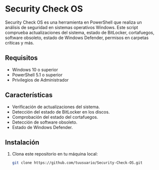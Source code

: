 # Security Check OS

Security Check OS es una herramienta en PowerShell que realiza un análisis de seguridad en sistemas operativos Windows. Este script comprueba actualizaciones del sistema, estado de BitLocker, cortafuegos, software obsoleto, estado de Windows Defender, permisos en carpetas críticas y más.

## Requisitos

- Windows 10 o superior
- PowerShell 5.1 o superior
- Privilegios de Administrador

## Características

- Verificación de actualizaciones del sistema.
- Detección del estado de BitLocker en los discos.
- Comprobación del estado del cortafuegos.
- Detección de software obsoleto.
- Estado de Windows Defender.

## Instalación

1. Clona este repositorio en tu máquina local:
   ```bash
   git clone https://github.com/tuusuario/Security-Check-OS.git
